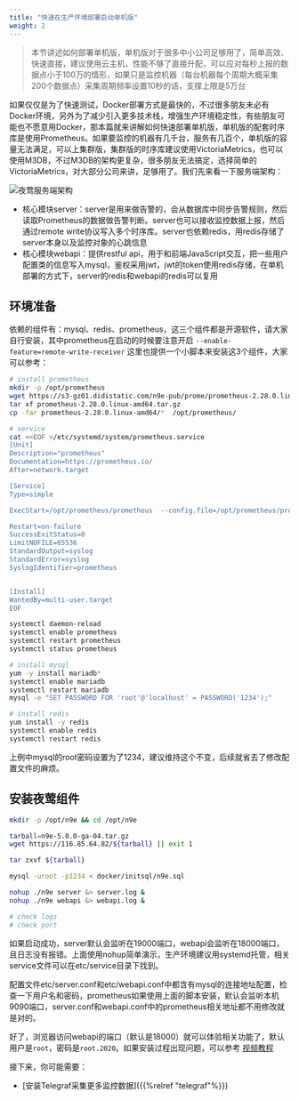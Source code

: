 ```yaml
---
title: "快速在生产环境部署启动单机版"
weight: 2
---
```


> 本节讲述如何部署单机版，单机版对于很多中小公司足够用了，简单高效、快速直接，建议使用云主机，性能不够了直接升配，可以应对每秒上报的数据点小于100万的情形，如果只是监控机器（每台机器每个周期大概采集200个数据点）采集周期频率设置10秒的话，支撑上限是5万台

如果仅仅是为了快速测试，Docker部署方式是最快的，不过很多朋友未必有Docker环境，另外为了减少引入更多技术栈，增强生产环境稳定性，有些朋友可能也不愿意用Docker，那本篇就来讲解如何快速部署单机版，单机版的配套时序库是使用Prometheus。如果要监控的机器有几千台，服务有几百个，单机版的容量无法满足，可以上集群版，集群版的时序库建议使用VictoriaMetrics，也可以使用M3DB，不过M3DB的架构更复杂，很多朋友无法搞定，选择简单的VictoriaMetrics，对大部分公司来讲，足够用了。我们先来看一下服务端架构：

![夜莺服务端架构](/n9e-arch-server.png)

- 核心模块server：server是用来做告警的，会从数据库中同步告警规则，然后读取Prometheus的数据做告警判断。server也可以接收监控数据上报，然后通过remote write协议写入多个时序库。server也依赖redis，用redis存储了server本身以及监控对象的心跳信息
- 核心模块webapi：提供restful api，用于和前端JavaScript交互，把一些用户配置类的信息写入mysql，鉴权采用jwt，jwt的token使用redis存储，在单机部署的方式下，server的redis和webapi的redis可以复用

## 环境准备

依赖的组件有：mysql、redis、prometheus，这三个组件都是开源软件，请大家自行安装，其中prometheus在启动的时候要注意开启 `--enable-feature=remote-write-receiver` 这里也提供一个小脚本来安装这3个组件，大家可以参考：

```bash
# install prometheus
mkdir -p /opt/prometheus
wget https://s3-gz01.didistatic.com/n9e-pub/prome/prometheus-2.28.0.linux-amd64.tar.gz -O prometheus-2.28.0.linux-amd64.tar.gz
tar xf prometheus-2.28.0.linux-amd64.tar.gz
cp -far prometheus-2.28.0.linux-amd64/*  /opt/prometheus/

# service 
cat <<EOF >/etc/systemd/system/prometheus.service
[Unit]
Description="prometheus"
Documentation=https://prometheus.io/
After=network.target

[Service]
Type=simple

ExecStart=/opt/prometheus/prometheus  --config.file=/opt/prometheus/prometheus.yml --storage.tsdb.path=/opt/prometheus/data --web.enable-lifecycle --enable-feature=remote-write-receiver --query.lookback-delta=2m 

Restart=on-failure
SuccessExitStatus=0
LimitNOFILE=65536
StandardOutput=syslog
StandardError=syslog
SyslogIdentifier=prometheus


[Install]
WantedBy=multi-user.target
EOF

systemctl daemon-reload
systemctl enable prometheus
systemctl restart prometheus
systemctl status prometheus

# install mysql
yum -y install mariadb*
systemctl enable mariadb
systemctl restart mariadb
mysql -e "SET PASSWORD FOR 'root'@'localhost' = PASSWORD('1234');"

# install redis
yum install -y redis
systemctl enable redis
systemctl restart redis
```

上例中mysql的root密码设置为了1234，建议维持这个不变，后续就省去了修改配置文件的麻烦。

## 安装夜莺组件

```bash
mkdir -p /opt/n9e && cd /opt/n9e

tarball=n9e-5.0.0-ga-04.tar.gz
wget https://116.85.64.82/${tarball} || exit 1

tar zxvf ${tarball}

mysql -uroot -p1234 < docker/initsql/n9e.sql

nohup ./n9e server &> server.log &
nohup ./n9e webapi &> webapi.log &

# check logs
# check port
```

如果启动成功，server默认会监听在19000端口，webapi会监听在18000端口，且日志没有报错。上面使用nohup简单演示，生产环境建议用systemd托管，相关service文件可以在etc/service目录下找到。


配置文件etc/server.conf和etc/webapi.conf中都含有mysql的连接地址配置，检查一下用户名和密码，prometheus如果使用上面的脚本安装，默认会监听本机9090端口，server.conf和webapi.conf中的prometheus相关地址都不用修改就是对的。

好了，浏览器访问webapi的端口（默认是18000）就可以体验相关功能了，默认用户是`root`，密码是`root.2020`。如果安装过程出现问题，可以参考 [视频教程](https://www.bilibili.com/video/BV1HL4y1H7Yc/) 

接下来，你可能需要：

- [安装Telegraf采集更多监控数据]({{%relref "telegraf"%}})


